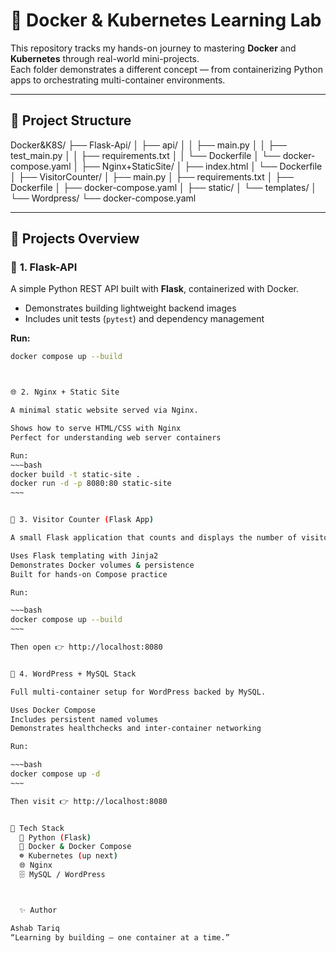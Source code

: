 # 🐳 Docker & Kubernetes Learning Lab

This repository tracks my hands-on journey to mastering **Docker** and **Kubernetes** through real-world mini-projects.  
Each folder demonstrates a different concept — from containerizing Python apps to orchestrating multi-container environments.

---

## 📁 Project Structure
Docker&K8S/
├── Flask-Api/
│ ├── api/
│ │ ├── main.py
│ │ ├── test_main.py
│ │ ├── requirements.txt
│ │ └── Dockerfile
│ └── docker-compose.yaml
│
├── Nginx+StaticSite/
│ ├── index.html
│ └── Dockerfile
│
├── VisitorCounter/
│ ├── main.py
│ ├── requirements.txt
│ ├── Dockerfile
│ ├── docker-compose.yaml
│ ├── static/
│ └── templates/
│
└── Wordpress/
└── docker-compose.yaml


---

## 🧩 **Projects Overview**

### 🧱 **1. Flask-API**
A simple Python REST API built with **Flask**, containerized with Docker.  
- Demonstrates building lightweight backend images  
- Includes unit tests (`pytest`) and dependency management  

**Run:**
```bash
docker compose up --build



🌐 2. Nginx + Static Site

A minimal static website served via Nginx.

Shows how to serve HTML/CSS with Nginx
Perfect for understanding web server containers

Run:
~~~bash
docker build -t static-site .
docker run -d -p 8080:80 static-site
~~~


👥 3. Visitor Counter (Flask App)

A small Flask application that counts and displays the number of visitors.

Uses Flask templating with Jinja2
Demonstrates Docker volumes & persistence
Built for hands-on Compose practice

Run:

~~~bash
docker compose up --build
~~~

Then open 👉 http://localhost:8080


📰 4. WordPress + MySQL Stack

Full multi-container setup for WordPress backed by MySQL.

Uses Docker Compose
Includes persistent named volumes
Demonstrates healthchecks and inter-container networking

Run:

~~~bash
docker compose up -d
~~~

Then visit 👉 http://localhost:8080


🧠 Tech Stack
  🐍 Python (Flask)
  🐳 Docker & Docker Compose
  ☸️ Kubernetes (up next)
  🌐 Nginx
  🗄️ MySQL / WordPress



  ✨ Author

Ashab Tariq
“Learning by building — one container at a time.”